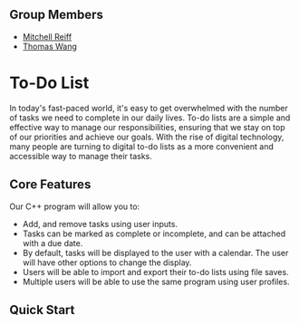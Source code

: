 ## Group Members
- [Mitchell Reiff](https://github.com/MAPReiff)
- [Thomas Wang](https://github.com/twang1905)

# To-Do List
In today's fast-paced world, it's easy to get overwhelmed with the number of tasks we need to complete in our daily lives. 
To-do lists are a simple and effective way to manage our responsibilities, ensuring that we stay on top of our priorities and achieve our goals. 
With the rise of digital technology, many people are turning to digital to-do lists as a more convenient and accessible way to manage their tasks.

## Core Features
Our C++ program will allow you to:
* Add, and remove tasks using user inputs.
* Tasks can be marked as complete or incomplete, and can be attached with a due date.
* By default, tasks will be displayed to the user with a calendar. The user will have other options to change the display.
* Users will be able to import and export their to-do lists using file saves.
* Multiple users will be able to use the same program using user profiles.

## Quick Start 

